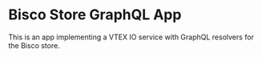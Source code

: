 # Bisco Store GraphQL App

This is an app implementing a VTEX IO service with GraphQL resolvers for the Bisco store.
